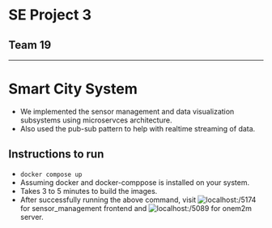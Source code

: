 # SE Project 3
## Team 19
---

# Smart City System

- We implemented the sensor management and data visualization subsystems using microservces architecture.
- Also used the pub-sub pattern to help with realtime streaming of data.


## Instructions to run
- `docker compose up`
- Assuming docker and docker-comppose is installed on your system.
- Takes 3 to 5 minutes to build the images.
- After successfully running the above command, visit ![localhost:/5174](http://localhost:/5174) for sensor_management frontend and ![localhost:/5089](http://localhost:/5089) for onem2m server.

